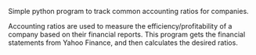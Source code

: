 Simple python program to track common accounting ratios for companies.

Accounting ratios are used to measure the efficiency/profitability of a company based on their financial reports. This program gets the financial statements from Yahoo Finance, and then calculates the desired ratios.
